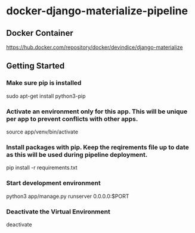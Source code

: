# docker-django-materialize-pipeline
## Docker Container
https://hub.docker.com/repository/docker/devindice/django-materialize

## Getting Started
### Make sure pip is installed
sudo apt-get install python3-pip

### Activate an environment only for this app. This will be unique per app to prevent conflicts with other apps.
source app/venv/bin/activate

### Install packages with pip. Keep the reqirements file up to date as this will be used during pipeline deployment.
pip install -r requirements.txt

### Start development environment
python3 app/manage.py runserver 0.0.0.0:$PORT

### Deactivate the Virtual Environment
deactivate
